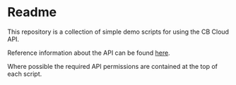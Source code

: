 # Readme
This repository is a collection of simple demo scripts for using the CB Cloud API. 

Reference information about the API can be found [here](https://developer.carbonblack.com).

Where possible the required API permissions are contained at the top of each script. 
